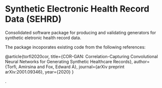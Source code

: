 # Synthetic Electronic Health Record Data (SEHRD)
Consolidated software package for producing and validating generators for synthetic eletronic health record data.

The package incoporates existing code from the following references:

@article{torfi2020cor,
title={COR-GAN: Correlation-Capturing Convolutional Neural Networks for Generating Synthetic Healthcare Records},
author={Torfi, Amirsina and Fox, Edward A},
journal={arXiv preprint arXiv:2001.09346},
year={2020}
}

.
